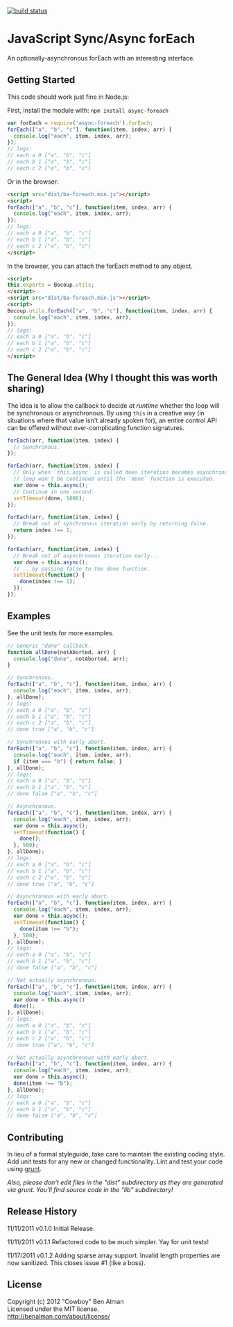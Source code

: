 [![build status](https://secure.travis-ci.org/cowboy/javascript-sync-async-foreach.png)](http://travis-ci.org/cowboy/javascript-sync-async-foreach)
# JavaScript Sync/Async forEach

An optionally-asynchronous forEach with an interesting interface.

## Getting Started

This code should work just fine in Node.js:

First, install the module with: `npm install async-foreach`

```javascript
var forEach = require('async-foreach').forEach;
forEach(["a", "b", "c"], function(item, index, arr) {
  console.log("each", item, index, arr);
});
// logs:
// each a 0 ["a", "b", "c"]
// each b 1 ["a", "b", "c"]
// each c 2 ["a", "b", "c"]
```

Or in the browser:

```html
<script src="dist/ba-foreach.min.js"></script>
<script>
forEach(["a", "b", "c"], function(item, index, arr) {
  console.log("each", item, index, arr);
});
// logs:
// each a 0 ["a", "b", "c"]
// each b 1 ["a", "b", "c"]
// each c 2 ["a", "b", "c"]
</script>
```

In the browser, you can attach the forEach method to any object.

```html
<script>
this.exports = Bocoup.utils;
</script>
<script src="dist/ba-foreach.min.js"></script>
<script>
Bocoup.utils.forEach(["a", "b", "c"], function(item, index, arr) {
  console.log("each", item, index, arr);
});
// logs:
// each a 0 ["a", "b", "c"]
// each b 1 ["a", "b", "c"]
// each c 2 ["a", "b", "c"]
</script>
```

## The General Idea (Why I thought this was worth sharing)

The idea is to allow the callback to decide _at runtime_ whether the loop will be synchronous or asynchronous. By using `this` in a creative way (in situations where that value isn't already spoken for), an entire control API can be offered without over-complicating function signatures.

```javascript
forEach(arr, function(item, index) {
  // Synchronous.
});

forEach(arr, function(item, index) {
  // Only when `this.async` is called does iteration becomes asynchronous. The
  // loop won't be continued until the `done` function is executed.
  var done = this.async();
  // Continue in one second.
  setTimeout(done, 1000);
});

forEach(arr, function(item, index) {
  // Break out of synchronous iteration early by returning false.
  return index !== 1;
});

forEach(arr, function(item, index) {
  // Break out of asynchronous iteration early...
  var done = this.async();
  // ...by passing false to the done function.
  setTimeout(function() {
    done(index !== 1);
  });
});
```

## Examples
See the unit tests for more examples.

```javascript
// Generic "done" callback.
function allDone(notAborted, arr) {
  console.log("done", notAborted, arr);
}

// Synchronous.
forEach(["a", "b", "c"], function(item, index, arr) {
  console.log("each", item, index, arr);
}, allDone);
// logs:
// each a 0 ["a", "b", "c"]
// each b 1 ["a", "b", "c"]
// each c 2 ["a", "b", "c"]
// done true ["a", "b", "c"]

// Synchronous with early abort.
forEach(["a", "b", "c"], function(item, index, arr) {
  console.log("each", item, index, arr);
  if (item === "b") { return false; }
}, allDone);
// logs:
// each a 0 ["a", "b", "c"]
// each b 1 ["a", "b", "c"]
// done false ["a", "b", "c"]

// Asynchronous.
forEach(["a", "b", "c"], function(item, index, arr) {
  console.log("each", item, index, arr);
  var done = this.async();
  setTimeout(function() {
    done();
  }, 500);
}, allDone);
// logs:
// each a 0 ["a", "b", "c"]
// each b 1 ["a", "b", "c"]
// each c 2 ["a", "b", "c"]
// done true ["a", "b", "c"]

// Asynchronous with early abort.
forEach(["a", "b", "c"], function(item, index, arr) {
  console.log("each", item, index, arr);
  var done = this.async();
  setTimeout(function() {
    done(item !== "b");
  }, 500);
}, allDone);
// logs:
// each a 0 ["a", "b", "c"]
// each b 1 ["a", "b", "c"]
// done false ["a", "b", "c"]

// Not actually asynchronous.
forEach(["a", "b", "c"], function(item, index, arr) {
  console.log("each", item, index, arr);
  var done = this.async()
  done();
}, allDone);
// logs:
// each a 0 ["a", "b", "c"]
// each b 1 ["a", "b", "c"]
// each c 2 ["a", "b", "c"]
// done true ["a", "b", "c"]

// Not actually asynchronous with early abort.
forEach(["a", "b", "c"], function(item, index, arr) {
  console.log("each", item, index, arr);
  var done = this.async();
  done(item !== "b");
}, allDone);
// logs:
// each a 0 ["a", "b", "c"]
// each b 1 ["a", "b", "c"]
// done false ["a", "b", "c"]
```

## Contributing
In lieu of a formal styleguide, take care to maintain the existing coding style. Add unit tests for any new or changed functionality. Lint and test your code using [grunt](https://github.com/cowboy/grunt).

_Also, please don't edit files in the "dist" subdirectory as they are generated via grunt. You'll find source code in the "lib" subdirectory!_

## Release History

11/11/2011
v0.1.0
Initial Release.

11/11/2011
v0.1.1
Refactored code to be much simpler. Yay for unit tests!

11/17/2011
v0.1.2
Adding sparse array support.
Invalid length properties are now sanitized.
This closes issue #1 (like a boss).

## License
Copyright (c) 2012 "Cowboy" Ben Alman  
Licensed under the MIT license.  
<http://benalman.com/about/license/>
